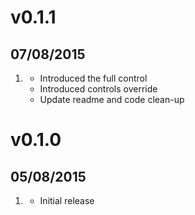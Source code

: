 # v0.1.1
## 07/08/2015

1. [](#improved)
    * Introduced the full control
    * Introduced controls override
    * Update readme and code clean-up

# v0.1.0
## 05/08/2015

1. [](#new)
    * Initial release
